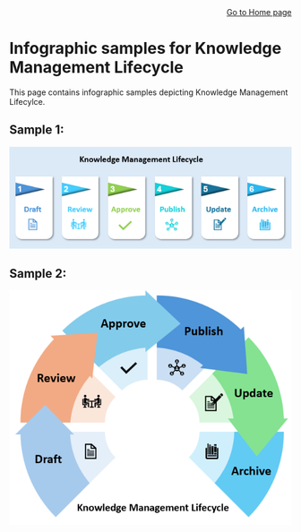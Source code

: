 <div style="text-align: right">
<a href="https://rkaruvath.github.io/WorkSamples/index.html">Go to Home page</a>
</div>

# Infographic samples for Knowledge Management Lifecycle
This page contains infographic samples depicting Knowledge Management Lifecylce.


## Sample 1:
![Knowledge Management Lifecycle Sample 1](/Images/Knowledge_Management_Lifecycle_Sample2.png)

## Sample 2:
![Knowledge Management Lifecycle Sample 2](/Images/Knowledge_Management_Lifecycle.png)